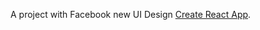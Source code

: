 A project with Facebook new UI Design [Create React App](https://github.com/facebook/create-react-app).
